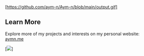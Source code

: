 
[https://github.com/aym-n/Aym-n/blob/main/output.gif]
## Learn More

Explore more of my projects and interests on my personal website: [aymn.me](https://aymn.me)

[![](https://visitcount.itsvg.in/api?id=aym-n&label=Profile%20Views&pretty=true)]

